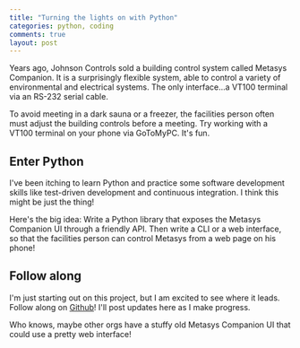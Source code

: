 ```yaml
---
title: "Turning the lights on with Python"
categories: python, coding
comments: true
layout: post
---
```

Years ago, Johnson Controls sold a building control system called Metasys Companion. It is a surprisingly flexible system, able to control a variety of environmental and electrical systems. The only interface...a VT100 terminal via an RS-232 serial cable.

To avoid meeting in a dark sauna or a freezer, the facilities person often must adjust the building controls before a meeting. Try working with a VT100 terminal on your phone via GoToMyPC. It's fun.


## Enter Python

I've been itching to learn Python and practice some software development skills like test-driven development and continuous integration. I think this might be just the thing!

Here's the big idea: Write a Python library that exposes the Metasys Companion UI through a friendly API. Then write a CLI or a web interface, so that the facilities person can control Metasys from a web page on his phone!

## Follow along

I'm just starting out on this project, but I am excited to see where it leads. Follow along on [Github](https://github.com/gfeindel/pymetasys)! I'll post updates here as I make progress.

Who knows, maybe other orgs have a stuffy old Metasys Companion UI that could use a pretty web interface! 
